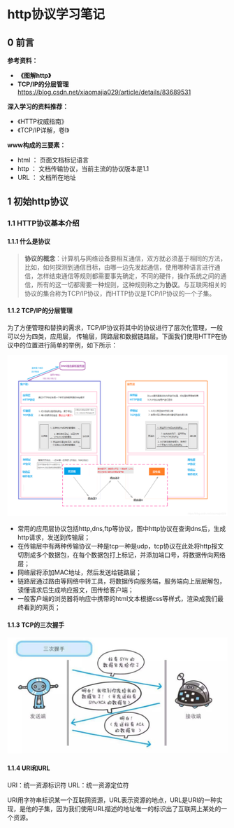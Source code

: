# http协议学习笔记

## 0 前言

**参考资料：**
- **《图解http》**
- **TCP/IP的分层管理** https://blog.csdn.net/xiaomajia029/article/details/83689531   

**深入学习的资料推荐：**

-  《HTTP权威指南》
-  《TCP/IP详解，卷I》

**www构成的三要素：**

- html ： 页面文档标记语言
- http ： 文档传输协议，当前主流的协议版本是1.1
- URL ： 文档所在地址

## 1 初始http协议

### 1.1 HTTP协议基本介绍

#### 1.1.1 什么是协议

> **协议的概念**：计算机与网络设备要相互通信，双方就必须基于相同的方法，比如，如何探测到通信目标，由哪一边先发起通信，使用哪种语言进行通信，怎样结束通信等规则都需要事先确定，不同的硬件，操作系统之间的通信，所有的这一切都需要一种规则，这种规则称之为**协议**。与互联网相关的协议的集合称为TCP/IP协议，而HTTP协议是TCP/IP协议的一个子集。

#### 1.1.2 TCP/IP的分层管理

​		为了方便管理和替换的需求，TCP/IP协议将其中的协议进行了层次化管理，一般可以分为四类，应用层， 传输层，网路层和数据链路层。下面我们使用HTTP在协议中的位置进行简单的举例，如下所示：

![HTTP原理](./res/001.png)

- 常用的应用层协议包括http,dns,ftp等协议，图中http协议在查询dns后，生成http请求，发送到传输层；
- 在传输层中有两种传输协议一种是tcp一种是udp，tcp协议在此处将http报文切割成多个数据包，在每个数据包打上标记，并添加端口号，将数据传向网络层；
- 网络层将添加MAC地址，然后发送给链路层；
- 链路层通过路由等网络中转工具，将数据传向服务端，服务端向上层层解包，读懂请求后生成响应报文，回传给客户端；
- 一般客户端的浏览器将响应中携带的html文本根据css等样式，渲染成我们最终看到的网页；

#### 1.1.3 TCP的三次握手

![tcp三次握手](./res/002.png)

#### 1.1.4 URI和URL

URI：统一资源标识符
URL：统一资源定位符

URI用字符串标识某一个互联网资源，URL表示资源的地点，URL是URI的一种实现，是他的子集，因为我们使用URL描述的地址唯一的标识出了互联网上某处的一个资源。





